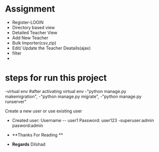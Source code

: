 # Assignment
- Register-LOGIN
- Directory based view
- Detailed Teacher View
- Add New Teacher 
- Bulk Importer(csv,zip)
- Edit/ Update the Teacher Deatails(ajax)
- filter
-

# steps for run this project

-virtual env
#after activating virtual env 
-"python manage.py makemigration",
-"python manage.py migrate",
-"python manage.py runserver"

Create a new user or use existing user
- Created user: Username -- user1
                    Password: user123
-superuser:admin
    pasword:admin

- **Thanks For Reading **
- **Regards** Dilshad
